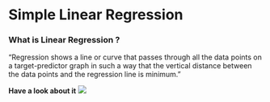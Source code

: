 <h1>Simple Linear Regression</h1>

<h3>What is Linear Regression ?</h3>
<p> “Regression shows a line or curve that passes through all the data points on a target-predictor graph in such a way that the vertical distance between the data points and the regression line is minimum.”</p>
<b>Have a look about it</b>
<img src="C:\Users\aniru\OneDrive\Desktop\liear_regression.png">
